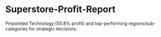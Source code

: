 # Superstore-Profit-Report
Pinpointed Technology (50.8% profit) and top-performing regions/sub-categories for strategic decisions.
